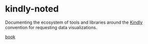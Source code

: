 # kindly-noted

Documenting the ecosystem of tools and libraries around the [Kindly](https://scicloj.github.io/kindly-noted/kindly) convention for requesting data visualizations.

[book](https://scicloj.github.io/kindly-noted/)
